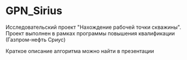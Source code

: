 # GPN_Sirius
Исследовательский проект "Нахождение рабочей точки скважины". Проект выполнен в рамках программы повышения квалификации (Газпром-нефть Сриус)

Краткое описание алгоритма можно найти в презентации
